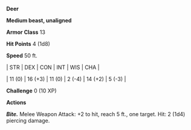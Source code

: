 **Deer**

**Medium beast, unaligned**

**Armor Class** 13

**Hit Points** 4 (1d8)

**Speed** 50 ft.

|   STR   |   DEX   |   CON   |   INT   |   WIS   |   CHA   |
  
| 11 (0) | 16 (+3) | 11 (0) | 2 (-4) | 14 (+2) | 5 (-3) |

**Challenge** 0 (10 XP)

**Actions**

***Bite.*** Melee Weapon Attack: +2 to hit, reach 5 ft., one target. Hit: 2 (1d4) piercing damage.

